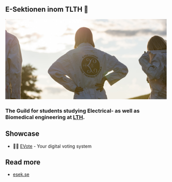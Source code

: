 ## E-Sektionen inom TLTH 🔌

<img src="./images/cover.jpeg" width="100%" height="250px" style="object-fit: cover;" />

### The Guild for students studying Electrical- as well as Biomedical engineering at [LTH](https://www.lth.se/).

## Showcase

- 👨‍⚖️ [EVote](https://github.com/esek/evote) - Your digital voting system

## Read more

- [esek.se](https://esek.se)
